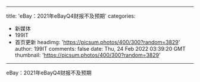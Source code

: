 
---
title: 'eBay：2021年eBayQ4财报不及预期'
categories: 
 - 新媒体
 - 199IT
 - 首页更新
headimg: 'https://picsum.photos/400/300?random=3829'
author: 199IT
comments: false
date: Thu, 24 Feb 2022 03:39:20 GMT
thumbnail: 'https://picsum.photos/400/300?random=3829'
---

<div>   
eBay：2021年eBayQ4财报不及预期  
</div>
            